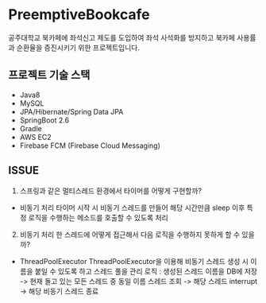 # PreemptiveBookcafe
공주대학교 북카페에 좌석신고 제도를 도입하여 좌석 사석화를 방지하고 북카페 사용률과 순환율을 증진시키기 위한 프로젝트입니다.

## 프로젝트 기술 스택
 - Java8
 - MySQL
 - JPA/Hibernate/Spring Data JPA
 - SpringBoot 2.6
 - Gradle
 - AWS EC2
 - Firebase FCM (Firebase Cloud Messaging)

## ISSUE
 1. 스프링과 같은 멀티스레드 환경에서 타이머를 어떻게 구현할까?
  - 비동기 처리
   타이머 시작 시 비동기 스레드를 만들어 해당 시간만큼 sleep 이후 특정 로직을 수행하는 메소드를 호출할 수 있도록 처리
 
 2. 비동기 처리 한 스레드에 어떻게 접근해서 다음 로직을 수행하지 못하게 할 수 있을까?
  - ThreadPoolExecutor
   ThreadPoolExecutor을 이용해 비동기 스레드 생성 시 이름을 붙일 수 있도록 하고 스레드 풀을 관리
   로직 : 생성된 스레드 이름을 DB에 저장 -> 현재 돌고 있는 모든 스레드 중 동일 이름 스레드 조회 -> 해당 스레드 interrupt -> 해당 비동기 스레드 종료
